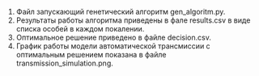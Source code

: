 1. Файл запускающий генетический алгоритм gen_algoritm.py.
2. Результаты работы алгоритма приведены в фале results.csv в виде списка особей в каждом покалении.
3. Оптимальное решение приведено в файле decision.csv.
4. График работы модели автоматической трансмиссии с оптимальным решением показана в файле transmission_simulation.png.
